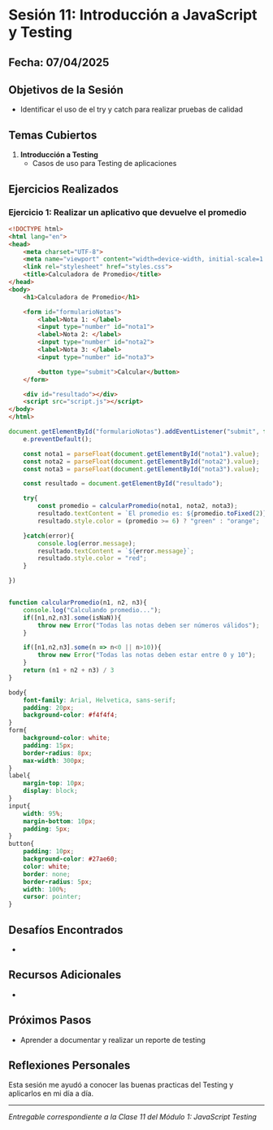 # Sesión 11: Introducción a JavaScript y Testing

## Fecha: 07/04/2025

## Objetivos de la Sesión

 - Identificar el uso de el try y catch para realizar pruebas de calidad

## Temas Cubiertos

1. **Introducción a Testing**
    - Casos de uso para Testing de aplicaciones

## Ejercicios Realizados

### Ejercicio 1: Realizar un aplicativo que devuelve el promedio

```html
<!DOCTYPE html>
<html lang="en">
<head>
    <meta charset="UTF-8">
    <meta name="viewport" content="width=device-width, initial-scale=1.0">
    <link rel="stylesheet" href="styles.css">
    <title>Calculadora de Promedio</title>
</head>
<body>
    <h1>Calculadora de Promedio</h1>

    <form id="formularioNotas">
        <label>Nota 1: </label>
        <input type="number" id="nota1">
        <label>Nota 2: </label>
        <input type="number" id="nota2">
        <label>Nota 3: </label>
        <input type="number" id="nota3">

        <button type="submit">Calcular</button>
    </form>

    <div id="resultado"></div>
    <script src="script.js"></script>
</body>
</html>
```
```javascript
document.getElementById("formularioNotas").addEventListener("submit", function(e){
    e.preventDefault();

    const nota1 = parseFloat(document.getElementById("nota1").value);
    const nota2 = parseFloat(document.getElementById("nota2").value);
    const nota3 = parseFloat(document.getElementById("nota3").value);

    const resultado = document.getElementById("resultado");

    try{
        const promedio = calcularPromedio(nota1, nota2, nota3);
        resultado.textContent = `El promedio es: ${promedio.toFixed(2)}`;
        resultado.style.color = (promedio >= 6) ? "green" : "orange";

    }catch(error){
        console.log(error.message);
        resultado.textContent = `${error.message}`;
        resultado.style.color = "red";
    }

})


function calcularPromedio(n1, n2, n3){
    console.log("Calculando promedio...");
    if([n1,n2,n3].some(isNaN)){
        throw new Error("Todas las notas deben ser números válidos");
    }

    if([n1,n2,n3].some(n => n<0 || n>10)){
        throw new Error("Todas las notas deben estar entre 0 y 10");
    }
    return (n1 + n2 + n3) / 3
}
```
```css
body{
    font-family: Arial, Helvetica, sans-serif;
    padding: 20px;
    background-color: #f4f4f4;
}
form{
    background-color: white;
    padding: 15px;
    border-radius: 8px;
    max-width: 300px;
}
label{
    margin-top: 10px;
    display: block;
}
input{
    width: 95%;
    margin-bottom: 10px;
    padding: 5px;
}
button{
    padding: 10px;
    background-color: #27ae60;
    color: white;
    border: none;
    border-radius: 5px;
    width: 100%;
    cursor: pointer;
}
```
## Desafíos Encontrados

- 

## Recursos Adicionales

- 

## Próximos Pasos

- Aprender a documentar y realizar un reporte de testing

## Reflexiones Personales

Esta sesión me ayudó a conocer las buenas practicas del Testing y aplicarlos en mi día a día.

---

*Entregable correspondiente a la Clase 11 del Módulo 1: JavaScript Testing*